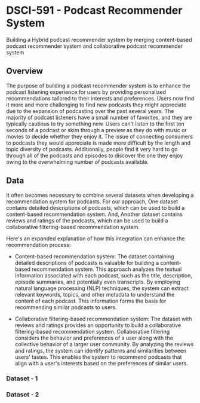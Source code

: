 # DSCI-591 - Podcast Recommender System

Building a Hybrid podcast recommender system by merging content-based podcast recommender system and collaborative podcast recommender  system

## Overview

The purpose of building a podcast recommender system is to enhance the podcast listening experience for users by providing personalized recommendations tailored to their interests and preferences. Users now find it more and more challenging to find new podcasts they might appreciate due to the expansion of podcasting over the past several years. The majority of podcast listeners have a small number of favorites, and they are typically cautious to try something new. Users can't listen to the first ten seconds of a podcast or skim through a preview as they do with music or movies to decide whether they enjoy it. The issue of connecting consumers to podcasts they would appreciate is made more difficult by the length and topic diversity of podcasts. Additionally, people find it very hard to go through all of the podcasts and episodes to discover the one they enjoy owing to the overwhelming number of podcasts available.

## Data

It often becomes necessary to combine several datasets when developing a recommendation system for podcasts. For our approach, One dataset contains detailed descriptions of podcasts, which can be used to build a content-based recommendation system. And, Another dataset contains reviews and ratings of the podcasts, which can be used to build a collaborative filtering-based recommendation system.

Here's an expanded explanation of how this integration can enhance the recommendation process:

+ Content-based recommendation system: The dataset containing detailed descriptions of podcasts is valuable for building a content-based recommendation system. This approach analyzes the textual information associated with each podcast, such as the title, description, episode summaries, and potentially even transcripts. By employing natural language processing (NLP) techniques, the system can extract relevant keywords, topics, and other metadata to understand the content of each podcast. This information forms the basis for recommending similar podcasts to users.

+ Collaborative filtering-based recommendation system: The dataset with reviews and ratings provides an opportunity to build a collaborative filtering-based recommendation system. Collaborative filtering considers the behavior and preferences of a user along with the collective behavior of a larger user community. By analyzing the reviews and ratings, the system can identify patterns and similarities between users' tastes. This enables the system to recommend podcasts that align with a user's interests based on the preferences of similar users.

### Dataset - 1
### Dataset - 2
